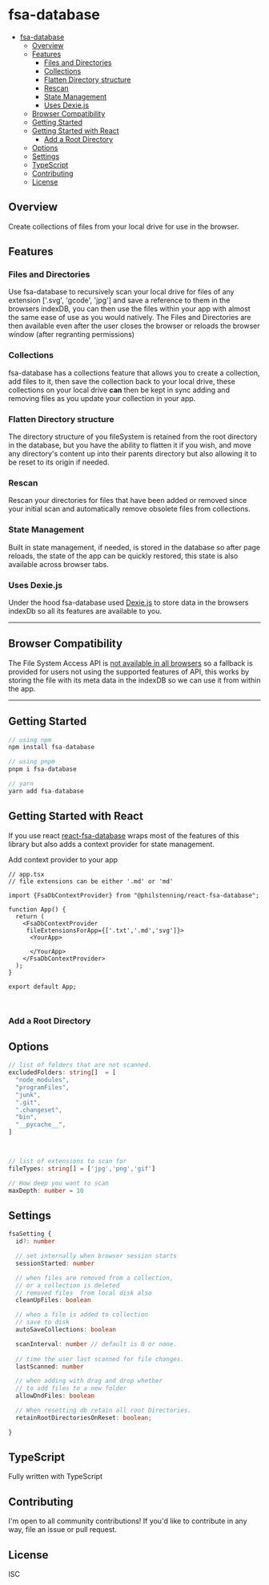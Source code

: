 # fsa-database


- [fsa-database](#fsa-database)
  - [Overview](#overview)
  - [Features](#features)
    - [Files and Directories](#files-and-directories)
    - [Collections](#collections)
    - [Flatten Directory structure](#flatten-directory-structure)
    - [Rescan](#rescan)
    - [State Management](#state-management)
    - [Uses Dexie.js](#uses-dexiejs)
  - [Browser Compatibility](#browser-compatibility)
  - [Getting Started](#getting-started)
  - [Getting Started with React](#getting-started-with-react)
    - [Add a Root Directory](#add-a-root-directory)
  - [Options](#options)
  - [Settings](#settings)
  - [TypeScript](#typescript)
  - [Contributing](#contributing)
  - [License](#license)

## Overview
Create collections of files from your local drive for use in the browser.

## Features

### Files and Directories
Use fsa-database to recursively scan your local drive for files of any extension ['.svg', 'gcode', 'jpg'] and save a reference to them in the browsers indexDB, you can then use the files within your app with almost the same ease of use as you would natively. The Files and Directories are then available even after the user closes the browser or reloads the browser window (after regranting permissions)


### Collections

fsa-database has a collections feature that allows you to create a collection, add files to it, then save the collection back to your local drive, these collections on your local drive __can__ then be kept in sync adding and removing files as you update your collection in your app.

### Flatten Directory structure

The directory structure of you fileSystem is retained from the root directory in the database, but you have the ability to flatten it if you wish, and move any directory's content up into their parents directory but also allowing it to be reset to its origin if needed.


### Rescan 

Rescan your directories for files that have been added or removed since your initial scan and automatically remove obsolete files from collections. 

### State Management

Built in state management, if needed, is stored in the database so after page reloads, the state of the app can be quickly restored, this state is also available across browser tabs. 

### Uses Dexie.js
Under the hood fsa-database used [Dexie.js](https://dexie.org/) to store data in the browsers indexDb so all its features are available to you.


___
## Browser Compatibility

The File System Access API is [not available in all browsers](https://caniuse.com/?search=File%20System%20Access%20API) so a fallback is provided for users not using the supported features of API, this works by storing the file with its meta data in the indexDB so we can use it from within the app.



___
## Getting Started

```js
// using npm
npm install fsa-database

// using pnpm
pnpm i fsa-database

// yarn
yarn add fsa-database
```
## Getting Started with React

If you use react [react-fsa-database](/browser-fs/api/modules/react_fsa_database) wraps most of the features of this library but also adds a context provider for state management.

Add context provider to your app
```tsx
// app.tsx
// file extensions can be either '.md' or 'md'

import {FsaDbContextProvider} from "@philstenning/react-fsa-database";

function App() {
  return (
    <FsaDbContextProvider  
     fileExtensionsForApp={['.txt','.md','svg']}>
      <YourApp>
    
      </YourApp>
    </FsaDbContextProvider>
  );
}

export default App; 



```
### Add a Root Directory





## Options

```ts
// list of folders that are not scanned. 
excludedFolders: string[]  = [
  "node_modules",
  "programFiles",
  "junk",
  ".git",
  ".changeset",
  "bin",
  "__pycache__",
]

  
```
```ts 
// list of extensions to scan for 
fileTypes: string[] = ['jpg','png','gif']

```
```ts
// How deep you want to scan
maxDepth: number = 10
```

## Settings

```ts
fsaSetting {
  id?: number

  // set internally when browser session starts
  sessionStarted: number

  // when files are removed from a collection,
  // or a collection is deleted
  // removed files  from local disk also
  cleanUpFiles: boolean

  // when a file is added to collection
  // save to disk
  autoSaveCollections: boolean

  scanInterval: number // default is 0 or none.
  
  // time the user last scanned for file changes.
  lastScanned: number

  // when adding with drag and drop whether 
  // to add files to a new folder
  allowDndFiles: boolean

  // When resetting db retain all root Directories.
  retainRootDirectoriesOnReset: boolean; 

}
```

## TypeScript
Fully written with TypeScript

## Contributing

I'm open to all community contributions! If you'd like to contribute in any way, file an issue or pull request.

## License

ISC